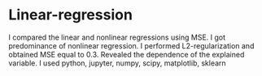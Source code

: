 # Linear-regression
I compared the linear and nonlinear regressions using MSE. I got predominance of nonlinear regression. I performed L2-regularization and obtained MSE equal to 0.3. Revealed the dependence of the explained variable.
I used python, jupyter, numpy, scipy, matplotlib, sklearn
